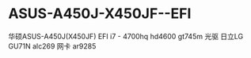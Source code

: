 # ASUS-A450J-X450JF--EFI
华硕ASUS-A450J(X450JF) EFI
i7 - 4700hq
hd4600
gt745m
光驱 日立LG GU71N
alc269
网卡 ar9285
